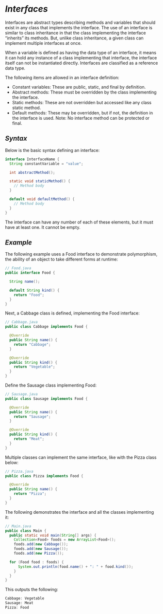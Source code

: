 # ***Interfaces***

Interfaces are abstract types describing methods and variables that should exist in any class that implements the interface. The use of an interface is similar to class inheritance in that the class implementing the interface “inherits” its methods. But, unlike class inheritance, a given class can implement multiple interfaces at once.

When a variable is defined as having the data type of an interface, it means it can hold any instance of a class implementing that interface, the interface itself can not be instantiated directly. Interfaces are classified as a reference data type.

The following items are allowed in an interface definition:

- Constant variables: These are public, static, and final by definition.
- Abstract methods: These must be overridden by the class implementing the interface.
- Static methods: These are not overridden but accessed like any class static method.
- Default methods: These may be overridden, but if not, the definition in the interface is used.
Note: No interface method can be protected or final.

## ***Syntax***
Below is the basic syntax defining an interface:
```java
interface InterfaceName {
  String constantVariable = "value";

  int abstractMethod();

  static void staticMethod() {
    // Method body
  }

  default void defaultMethod() {
    // Method body
  }
}
```

The interface can have any number of each of these elements, but it must have at least one. It cannot be empty.

## ***Example***
The following example uses a Food interface to demonstrate polymorphism, the ability of an object to take different forms at runtime:
```java
// Food.java
public interface Food {

  String name();

  default String kind() {
    return "Food";
  }
}
```

Next, a Cabbage class is defined, implementing the Food interface:
```java
// Cabbage.java
public class Cabbage implements Food {

  @Override
  public String name() {
    return "Cabbage";
  }

  @Override
  public String kind() {
    return "Vegetable";
  }
}
```
Define the Sausage class implementing Food:
```java
// Sausage.java
public class Sausage implements Food {

  @Override
  public String name() {
    return "Sausage";
  }

  @Override
  public String kind() {
    return "Meat";
  }
}
```
Multiple classes can implement the same interface, like with the Pizza class below:
```java
// Pizza.java
public class Pizza implements Food {

  @Override
  public String name() {
    return "Pizza";
  }
}
```
The following demonstrates the interface and all the classes implementing it:
```java
// Main.java
public class Main {
  public static void main(String[] args) {
    Collection<Food> foods = new ArrayList<Food>();
    foods.add(new Cabbage());
    foods.add(new Sausage());
    foods.add(new Pizza());

  for (Food food : foods) {
      System.out.println(food.name() + ": " + food.kind());
    }
  }
}
```
This outputs the following:
```java
Cabbage: Vegetable
Sausage: Meat
Pizza: Food
```
